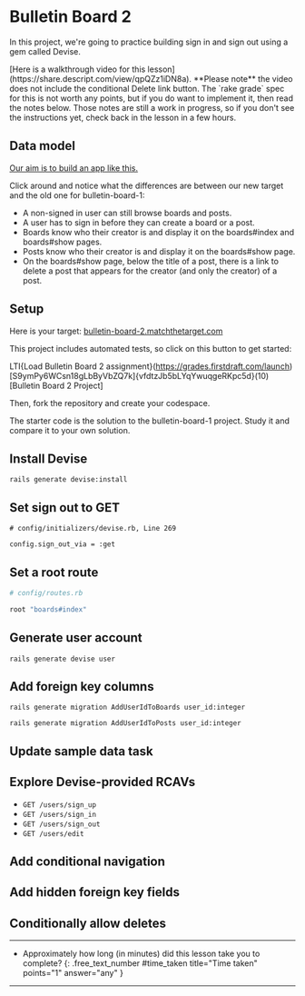 # Bulletin Board 2

In this project, we're going to practice building sign in and sign out using a gem called Devise.

<div class="bg-red-100 py-1 px-5" markdown="1">
[Here is a walkthrough video for this lesson](https://share.descript.com/view/qpQZz1iDN8a). **Please note** the video does not include the conditional Delete link button. The `rake grade` spec for this is not worth any points, but if you do want to implement it, then read the notes below. Those notes are still a work in progress, so if you don't see the instructions yet, check back in the lesson in a few hours.
</div>

## Data model

[Our aim is to build an app like this.](https://bulletin-board-2.matchthetarget.com/)

Click around and notice what the differences are between our new target and the old one for bulletin-board-1:

- A non-signed in user can still browse boards and posts.
- A user has to sign in before they can create a board or a post.
- Boards know who their creator is and display it on the boards#index and boards#show pages.
- Posts know who their creator is and display it on the boards#show page.
- On the boards#show page, below the title of a post, there is a link to delete a post that appears for the creator (and only the creator) of a post.

## Setup 

Here is your target: [bulletin-board-2.matchthetarget.com](https://bulletin-board-2.matchthetarget.com/)

This project includes automated tests, so click on this button to get started:

LTI{Load Bulletin Board 2 assignment}(https://grades.firstdraft.com/launch)[S9ymPy6WCsn18gLbByVbZQ7k]{vfdtzJb5bLYqYwuqgeRKpc5d}(10)[Bulletin Board 2 Project]

Then, fork the repository and create your codespace.

The starter code is the solution to the bulletin-board-1 project. Study it and compare it to your own solution.

## Install Devise

```
rails generate devise:install
```

## Set sign out to GET

```
# config/initializers/devise.rb, Line 269

config.sign_out_via = :get
```

## Set a root route

```ruby
# config/routes.rb

root "boards#index"
```

## Generate user account

```
rails generate devise user
```

## Add foreign key columns

```
rails generate migration AddUserIdToBoards user_id:integer
```

```
rails generate migration AddUserIdToPosts user_id:integer
```

## Update sample data task

## Explore Devise-provided RCAVs

- `GET /users/sign_up`
- `GET /users/sign_in`
- `GET /users/sign_out`
- `GET /users/edit`

## Add conditional navigation

## Add hidden foreign key fields

## Conditionally allow deletes

---

- Approximately how long (in minutes) did this lesson take you to complete?
{: .free_text_number #time_taken title="Time taken" points="1" answer="any" }
	
---
